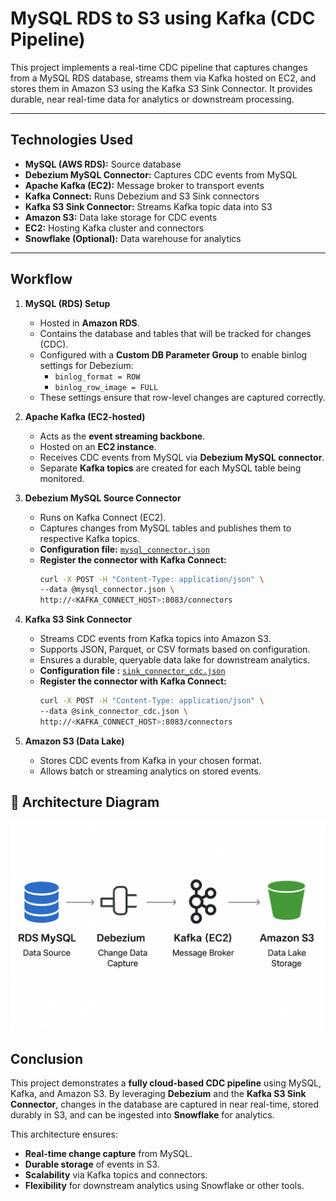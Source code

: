 # MySQL RDS to S3 using Kafka (CDC Pipeline)

This project implements a real-time CDC pipeline that captures changes from a MySQL RDS database, streams them via Kafka hosted on EC2, and stores them in Amazon S3 using the Kafka S3 Sink Connector. It provides durable, near real-time data for analytics or downstream processing.

---

## Technologies Used
- **MySQL (AWS RDS):** Source database  
- **Debezium MySQL Connector:** Captures CDC events from MySQL  
- **Apache Kafka (EC2):** Message broker to transport events  
- **Kafka Connect:** Runs Debezium and S3 Sink connectors  
- **Kafka S3 Sink Connector:** Streams Kafka topic data into S3  
- **Amazon S3:** Data lake storage for CDC events  
- **EC2:** Hosting Kafka cluster and connectors  
- **Snowflake (Optional):** Data warehouse for analytics  

---

##  Workflow

1. **MySQL (RDS) Setup**  
   - Hosted in **Amazon RDS**.  
   - Contains the database and tables that will be tracked for changes (CDC).  
   - Configured with a **Custom DB Parameter Group** to enable binlog settings for Debezium:  
     - `binlog_format = ROW`  
     - `binlog_row_image = FULL`    
   - These settings ensure that row-level changes are captured correctly.

2. **Apache Kafka (EC2-hosted)**  
   - Acts as the **event streaming backbone**.  
   - Hosted on an **EC2 instance**.  
   - Receives CDC events from MySQL via **Debezium MySQL connector**.  
   - Separate **Kafka topics** are created for each MySQL table being monitored.  


3. **Debezium MySQL Source Connector**  
   - Runs on Kafka Connect (EC2).  
   - Captures changes from MySQL tables and publishes them to respective Kafka topics.  
   - **Configuration file:** [`mysql_connector.json`](./mysql_connector.json)  
   - **Register the connector with Kafka Connect:**  
     ```bash
     curl -X POST -H "Content-Type: application/json" \
     --data @mysql_connector.json \
     http://<KAFKA_CONNECT_HOST>:8083/connectors
     ```

   



4. **Kafka S3 Sink Connector**  
   - Streams CDC events from Kafka topics into Amazon S3.  
   - Supports JSON, Parquet, or CSV formats based on configuration.  
   - Ensures a durable, queryable data lake for downstream analytics.  
   - **Configuration file :** [`sink_connector_cdc.json`](./sink_connector_cdc.json)  
   - **Register the connector with Kafka Connect:**  
     ```bash
     curl -X POST -H "Content-Type: application/json" \
     --data @sink_connector_cdc.json \
     http://<KAFKA_CONNECT_HOST>:8083/connectors
     ```


5. **Amazon S3 (Data Lake)**  
   - Stores CDC events from Kafka in your chosen format.  
   - Allows batch or streaming analytics on stored events.


## 🔹 Architecture Diagram

![CDC Pipeline Architecture](./CDC.png)

## Conclusion

This project demonstrates a **fully cloud-based CDC pipeline** using MySQL, Kafka, and Amazon S3. By leveraging **Debezium** and the **Kafka S3 Sink Connector**, changes in the database are captured in near real-time, stored durably in S3, and can be ingested into **Snowflake** for analytics.  

This architecture ensures:
- **Real-time change capture** from MySQL.  
- **Durable storage** of events in S3.  
- **Scalability** via Kafka topics and connectors.  
- **Flexibility** for downstream analytics using Snowflake or other tools.
